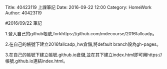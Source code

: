Title: 40423119 上課筆記
Date: 2016-09-22 12:00
Category: HomeWork
Author: 40423119

<!-- PELICAN_END_SUMMARY -->

#2016/09/22 筆記

1.登入自己的github帳號,forkhttps://github.com/mdecourse/2016fallcadp。

2.在自己的帳號下建立2016fallcadp_hw倉儲,將default branch設為gh-pages。

3.在自己的帳號下建立帳號.github.io倉儲,並在其下建立index.html即可用https://帳號.github.io連結index.html。


